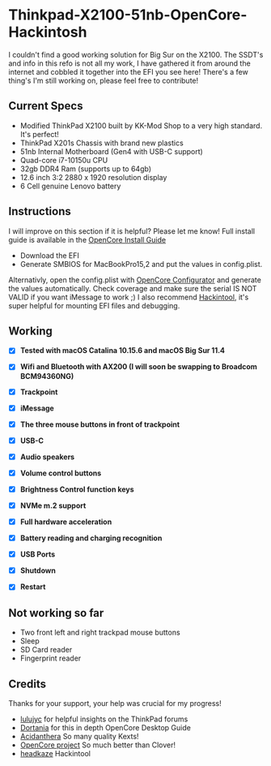 # Thinkpad-X2100-51nb-OpenCore-Hackintosh

I couldn't find a good working solution for Big Sur on the X2100. The SSDT's and info in this refo is not all my work, I have gathered it from around the internet and cobbled it together into the EFI you see here! There's a few thing's I'm still working on, please feel free to contribute!

## Current Specs

- Modified ThinkPad X2100 built by KK-Mod Shop to a very high standard. It's perfect! 
- ThinkPad X201s Chassis with brand new plastics
- 51nb Internal Motherboard (Gen4 with USB-C support)
- Quad-core i7-10150u CPU
- 32gb DDR4 Ram (supports up to 64gb)
- 12.6 inch 3:2 2880 x 1920 resolution display
- 6 Cell genuine Lenovo battery

## Instructions

I will improve on this section if it is helpful? Please let me know! Full install guide is available in the [OpenCore Install Guide](https://dortania.github.io/OpenCore-Install-Guide/troubleshooting/extended/kernel-issues.html#stuck-on-eb-log-exitbs-start)

- Download the EFI
- Generate SMBIOS for MacBookPro15,2 and put the values in config.plist. 

Alternativly, open the config.plist with [OpenCore Configurator](https://github.com/notiflux/OpenCore-Configurator) and generate the values automatically. Check coverage and make sure the serial IS NOT VALID if you want iMessage to work ;) I also recommend [Hackintool](https://github.com/headkaze/Hackintool), it's super helpful for mounting EFI files and debugging.

## Working

- [x] **Tested with macOS Catalina 10.15.6 and macOS Big Sur 11.4**
- [x] **Wifi and Bluetooth with AX200 (I will soon be swapping to Broadcom BCM94360NG)**
- [x] **Trackpoint**
- [x] **iMessage**
- [x] **The three mouse buttons in front of trackpoint**
- [x] **USB-C**
- [x] **Audio speakers**
- [x] **Volume control buttons**
- [x] **Brightness Control function keys**
- [x] **NVMe m.2 support**
- [x] **Full hardware acceleration**
- [x] **Battery reading and charging recognition**
- [x] **USB Ports**
- [x] **Shutdown**
- [x] **Restart**


## Not working so far

- Two front left and right trackpad mouse buttons
- Sleep
- SD Card reader
- Fingerprint reader

## Credits

Thanks for your support, your help was crucial for my progress!

- [lulujyc](https://github.com/lulujyc/51nb-X210-Hackintosh) for helpful insights on the ThinkPad forums
- [Dortania](https://github.com/dortania) for this in depth OpenCore Desktop Guide
- [Acidanthera](https://github.com/acidanthera) So many quality Kexts!
- [OpenCore project](https://github.com/OpenCorePkg) So much better than Clover!
- [headkaze](https://github.com/headkaze) Hackintool
